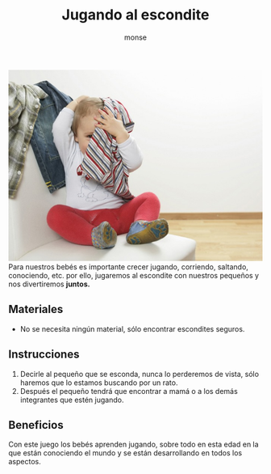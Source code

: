 ﻿---
layout: post
title:  "Jugando al escondite"
tags: [espacial]
categories: [bebes, actividad]
author: monse
image: /assets/posts/2020-06-15-jugando-al-escondite.jpeg
---
![Actividad del escondite](/assets/posts/2020-06-15-jugando-al-escondite.jpeg)<br/>
Para nuestros bebés es importante crecer jugando, corriendo, saltando, conociendo, etc. por ello, jugaremos al escondite con nuestros pequeños y nos divertiremos **juntos.**

## Materiales 
 - No se necesita ningún material, sólo encontrar escondites seguros.

## Instrucciones 
1. Decirle al pequeño que se esconda, nunca lo perderemos de vista, sólo haremos que lo estamos buscando por un rato. 
2. Después el pequeño tendrá que encontrar a mamá o a los demás integrantes que estén jugando. 

## Beneficios 
Con este juego los bebés aprenden jugando, sobre todo en esta edad en la que están conociendo el mundo y se están desarrollando en todos los aspectos.